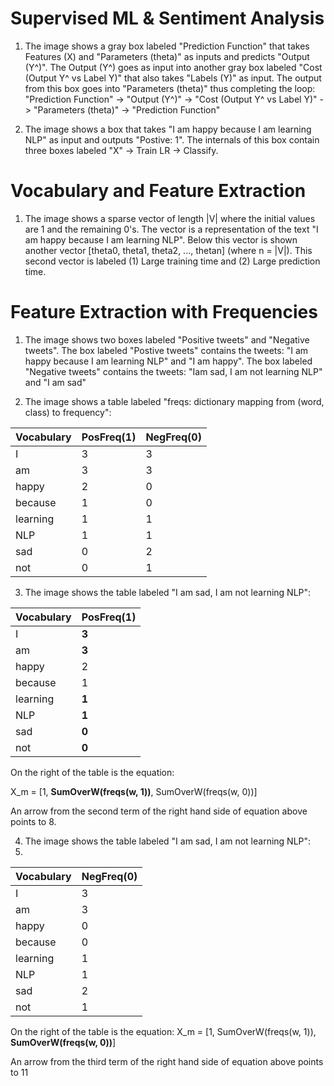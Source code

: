 # Supervised ML & Sentiment Analysis

1. The image shows a gray box labeled "Prediction Function" that takes Features (X) and "Parameters (theta)" as inputs and predicts "Output (Y^)". The Output (Y^) goes as input into another gray box labeled "Cost (Output Y^ vs Label Y)" that also takes "Labels (Y)" as input. The output from this box goes into "Parameters (theta)" thus completing the loop: "Prediction Function" -> "Output (Y^)" -> "Cost (Output Y^ vs Label Y)" -> "Parameters (theta)" -> "Prediction Function"

2. The image shows a box that takes "I am happy because I am learning NLP" as input and outputs "Postive: 1". The internals of this box contain three boxes labeled "X" -> Train LR -> Classify.

# Vocabulary and Feature Extraction

1. The image shows a sparse vector of length |V| where the initial values are 1 and the remaining 0's. The vector is a representation of the text "I am happy because I am learning NLP". Below this vector is shown another vector [theta0, theta1, theta2, ..., thetan] (where n = |V|). This second vector is labeled (1) Large training time and (2) Large prediction time.

# Feature Extraction with Frequencies

1. The image shows two boxes labeled "Positive tweets" and "Negative tweets". The box labeled "Postive tweets" contains the tweets: "I am happy because I am learning NLP" and "I am happy". The box labeled "Negative tweets" contains the tweets: "Iam sad, I am not learning NLP" and "I am sad"

2. The image shows a table labeled "freqs: dictionary mapping from (word, class) to frequency": 

| Vocabulary | PosFreq(1) | NegFreq(0) |
--- | --- | ---
I | 3 | 3
am | 3 | 3
happy | 2 | 0
because | 1 | 0
learning | 1 | 1
NLP | 1 | 1
sad | 0 | 2
not | 0 | 1

3. The image shows the table labeled "I am sad, I am not learning NLP":

| Vocabulary | PosFreq(1) |
 --- | --- 
 I | **3**
 am | **3**
 happy | 2
 because | 1
 learning | **1**
 NLP | **1**
 sad | **0**
 not | **0**
 
 On the right of the table is the equation:
 
 X_m = [1, **SumOverW(freqs(w, 1))**, SumOverW(freqs(w, 0))]
 
 An arrow from the second term of the right hand side of equation above points to 8.
 
 4. The image shows the table labeled "I am sad, I am not learning NLP":
 5. 
 Vocabulary | NegFreq(0)
 --- | ---
 I | 3
 am | 3
 happy | 0
 because | 0
 learning | 1
 NLP | 1
 sad | 2
 not | 1
 
 On the right of the table is the equation:
 X_m = [1, SumOverW(freqs(w, 1)), **SumOverW(freqs(w, 0))**]
 
 An arrow from the third term of the right hand side of equation above points to 11
